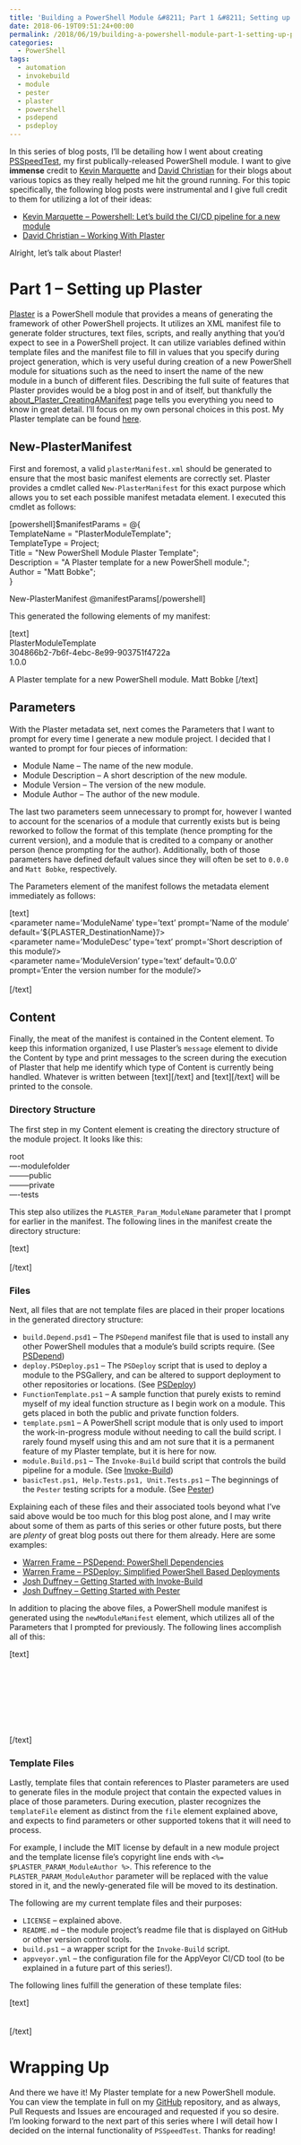 ```yaml
---
title: 'Building a PowerShell Module &#8211; Part 1 &#8211; Setting up Plaster'
date: 2018-06-19T09:51:24+00:00
permalink: /2018/06/19/building-a-powershell-module-part-1-setting-up-plaster/
categories:
  - PowerShell
tags:
  - automation
  - invokebuild
  - module
  - pester
  - plaster
  - powershell
  - psdepend
  - psdeploy
---
```

In this series of blog posts, I&#8217;ll be detailing how I went about creating [PSSpeedTest](https://github.com/mcbobke/PSSpeedTest), my first publically-released PowerShell module. I want to give **immense** credit to [Kevin Marquette](https://kevinmarquette.github.io/) and [David Christian](https://overpoweredshell.com/) for their blogs about various topics as they really helped me hit the ground running. For this topic specifically, the following blog posts were instrumental and I give full credit to them for utilizing a lot of their ideas:

  * [Kevin Marquette &#8211; Powershell: Let&#8217;s build the CI/CD pipeline for a new module](https://kevinmarquette.github.io/2017-01-21-powershell-module-continious-delivery-pipeline/?utm_source=blog&utm_medium=blog&utm_content=titlelink)
  * [David Christian &#8211; Working With Plaster](https://overpoweredshell.com/Working-with-Plaster/)

Alright, let&#8217;s talk about Plaster!

# Part 1 &#8211; Setting up Plaster

[Plaster](https://github.com/PowerShell/Plaster) is a PowerShell module that provides a means of generating the framework of other PowerShell projects. It utilizes an XML manifest file to generate folder structures, text files, scripts, and really anything that you&#8217;d expect to see in a PowerShell project. It can utilize variables defined within template files and the manifest file to fill in values that you specify during project generation, which is very useful during creation of a new PowerShell module for situations such as the need to insert the name of the new module in a bunch of different files. Describing the full suite of features that Plaster provides would be a blog post in and of itself, but thankfully the [about\_Plaster\_CreatingAManifest](https://github.com/PowerShell/Plaster/blob/master/docs/en-US/about_Plaster_CreatingAManifest.help.md) page tells you everything you need to know in great detail. I&#8217;ll focus on my own personal choices in this post. My Plaster template can be found [here](https://github.com/mcbobke/PlasterModuleTemplate).

## New-PlasterManifest

First and foremost, a valid `plasterManifest.xml` should be generated to ensure that the most basic manifest elements are correctly set. Plaster provides a cmdlet called `New-PlasterManifest` for this exact purpose which allows you to set each possible manifest metadata element. I executed this cmdlet as follows:

[powershell]$manifestParams = @{  
TemplateName = "PlasterModuleTemplate";  
TemplateType = Project;  
Title = "New PowerShell Module Plaster Template";  
Description = "A Plaster template for a new PowerShell module.";  
Author = "Matt Bobke";  
}

New-PlasterManifest @manifestParams[/powershell]

This generated the following elements of my manifest:

[text]<metadata>  
<name>PlasterModuleTemplate</name>  
<id>304866b2-7b6f-4ebc-8e99-903751f4722a</id>  
<version>1.0.0</version>  
<title>New PowerShell Module Plaster Template</title>  
<description>A Plaster template for a new PowerShell module.</description>  
<author>Matt Bobke</author>  
<tags></tags>  
</metadata>[/text]

## Parameters

With the Plaster metadata set, next comes the Parameters that I want to prompt for every time I generate a new module project. I decided that I wanted to prompt for four pieces of information:

  * Module Name &#8211; The name of the new module.
  * Module Description &#8211; A short description of the new module.
  * Module Version &#8211; The version of the new module.
  * Module Author &#8211; The author of the new module.

The last two parameters seem unnecessary to prompt for, however I wanted to account for the scenarios of a module that currently exists but is being reworked to follow the format of this template (hence prompting for the current version), and a module that is credited to a company or another person (hence prompting for the author). Additionally, both of those parameters have defined default values since they will often be set to `0.0.0` and `Matt Bobke`, respectively.

The Parameters element of the manifest follows the metadata element immediately as follows:

[text]<parameters>  
<parameter name=&#8217;ModuleName&#8217; type=&#8217;text&#8217; prompt=&#8217;Name of the module&#8217; default=&#8217;${PLASTER_DestinationName}&#8217;/>  
<parameter name=&#8217;ModuleDesc&#8217; type=&#8217;text&#8217; prompt=&#8217;Short description of this module&#8217;/>  
<parameter name=&#8217;ModuleVersion&#8217; type=&#8217;text&#8217; default=&#8217;0.0.0&#8242; prompt=&#8217;Enter the version number for the module&#8217;/>  
<parameter name=&#8217;ModuleAuthor&#8217; type=&#8217;user-fullname&#8217; prompt="Module authors&#8217; name"/>  
</parameters>[/text]

## Content

Finally, the meat of the manifest is contained in the Content element. To keep this information organized, I use Plaster&#8217;s `message` element to divide the Content by type and print messages to the screen during the execution of Plaster that help me identify which type of Content is currently being handled. Whatever is written between [text]<message>[/text] and [text]</message>[/text] will be printed to the console.

### Directory Structure

The first step in my Content element is creating the directory structure of the module project. It looks like this:

root  
&#8212;-modulefolder  
&#8212;&#8212;&#8211;public  
&#8212;&#8212;&#8211;private  
&#8212;-tests

This step also utilizes the `PLASTER_Param_ModuleName` parameter that I prompt for earlier in the manifest. The following lines in the manifest create the directory structure:

[text]<file source=&#8221; destination=&#8217;${PLASTER\_PARAM\_ModuleName}\public&#8217;/>  
<file source=&#8221; destination=&#8217;${PLASTER\_PARAM\_ModuleName}\private&#8217;/>  
<file source=&#8221; destination=&#8217;tests\&#8217;/>[/text]

### Files

Next, all files that are not template files are placed in their proper locations in the generated directory structure:

  * `build.Depend.psd1` &#8211; The `PSDepend` manifest file that is used to install any other PowerShell modules that a module&#8217;s build scripts require. (See [PSDepend](https://github.com/RamblingCookieMonster/PSDepend))
  * `deploy.PSDeploy.ps1` &#8211; The `PSDeploy` script that is used to deploy a module to the PSGallery, and can be altered to support deployment to other repositories or locations. (See [PSDeploy](https://github.com/RamblingCookieMonster/PSDeploy))
  * `FunctionTemplate.ps1` &#8211; A sample function that purely exists to remind myself of my ideal function structure as I begin work on a module. This gets placed in both the public and private function folders.
  * `template.psm1` &#8211; A PowerShell script module that is only used to import the work-in-progress module without needing to call the build script. I rarely found myself using this and am not sure that it is a permanent feature of my Plaster template, but it is here for now.
  * `module.Build.ps1` &#8211; The `Invoke-Build` build script that controls the build pipeline for a module. (See [Invoke-Build](https://github.com/nightroman/Invoke-Build))
  * `basicTest.ps1, Help.Tests.ps1, Unit.Tests.ps1` &#8211; The beginnings of the `Pester` testing scripts for a module. (See [Pester](https://github.com/pester/Pester))

Explaining each of these files and their associated tools beyond what I&#8217;ve said above would be too much for this blog post alone, and I may write about some of them as parts of this series or other future posts, but there are _plenty_ of great blog posts out there for them already. Here are some examples:

  * [Warren Frame &#8211; PSDepend: PowerShell Dependencies](http://ramblingcookiemonster.github.io/PSDepend/)
  * [Warren Frame &#8211; PSDeploy: Simplified PowerShell Based Deployments](http://ramblingcookiemonster.github.io/PSDeploy/)
  * [Josh Duffney &#8211; Getting Started with Invoke-Build](http://duffney.io/GettingStartedWithInvokeBuild)
  * [Josh Duffney &#8211; Getting Started with Pester](http://duffney.io/GettingStartedWithPester)

In addition to placing the above files, a PowerShell module manifest is generated using the `newModuleManifest` element, which utilizes all of the Parameters that I prompted for previously. The following lines accomplish all of this:

[text]<newModuleManifest destination=&#8217;${PLASTER\_PARAM\_ModuleName}\${PLASTER\_PARAM\_ModuleName}.psd1&#8242; moduleVersion=&#8217;$PLASTER\_PARAM\_ModuleVersion&#8217; rootModule=&#8217;${PLASTER\_PARAM\_ModuleName}.psm1&#8242; author=&#8217;$PLASTER\_PARAM\_ModuleAuthor&#8217; description=&#8217;$PLASTER\_PARAM\_ModuleDesc&#8217;/>  
<file source=&#8217;build.Depend.psd1&#8242; destination=&#8221;/>  
<file source=&#8217;deploy.PSDeploy.ps1&#8242; destination=&#8221;/>  
<file source=&#8217;functions\FunctionTemplate.ps1&#8242; destination=&#8217;${PLASTER\_PARAM\_ModuleName}\public\FunctionTemplate.ps1&#8217;/>  
<file source=&#8217;functions\FunctionTemplate.ps1&#8242; destination=&#8217;${PLASTER\_PARAM\_ModuleName}\private\FunctionTemplate.ps1&#8217;/>  
<file source=&#8217;template.psm1&#8242; destination=&#8217;${PLASTER\_PARAM\_ModuleName}\${PLASTER\_PARAM\_ModuleName}.psm1&#8217;/>  
<file source=&#8217;module.Build.ps1&#8242; destination = &#8216;${PLASTER\_PARAM\_ModuleName}.Build.ps1&#8217;/>  
<file source=&#8217;tests\basicTest.ps1&#8242; destination=&#8217;tests\${PLASTER\_PARAM\_ModuleName}.Tests.ps1&#8217;/>  
<file source=&#8217;tests\Help.Tests.ps1&#8242; destination=&#8217;tests\Help.Tests.ps1&#8217;/>  
<file source=&#8217;tests\Unit.Tests.ps1&#8217; destination=&#8217;tests\Unit.Tests.ps1&#8217;/>[/text]

### Template Files

Lastly, template files that contain references to Plaster parameters are used to generate files in the module project that contain the expected values in place of those parameters. During execution, plaster recognizes the `templateFile` element as distinct from the `file` element explained above, and expects to find parameters or other supported tokens that it will need to process.

For example, I include the MIT license by default in a new module project and the template license file&#8217;s copyright line ends with `<%= $PLASTER_PARAM_ModuleAuthor %>`. This reference to the `PLASTER_PARAM_ModuleAuthor` parameter will be replaced with the value stored in it, and the newly-generated file will be moved to its destination.

The following are my current template files and their purposes:

  * `LICENSE` &#8211; explained above.
  * `README.md` &#8211; the module project&#8217;s readme file that is displayed on GitHub or other version control tools.
  * `build.ps1` &#8211; a wrapper script for the `Invoke-Build` script.
  * `appveyor.yml` &#8211; the configuration file for the AppVeyor CI/CD tool (to be explained in a future part of this series!).

The following lines fulfill the generation of these template files:

[text]<templateFile source=&#8217;LICENSE&#8217; destination=&#8221;/>  
<templateFile source=&#8217;README.md&#8217; destination=&#8221;/>  
<templateFile source=&#8217;build.ps1&#8242; destination=&#8221;/>  
<templateFile source=&#8217;appveyor.yml&#8217; destination =&#8221;/>[/text]

# Wrapping Up

And there we have it! My Plaster template for a new PowerShell module. You can view the template in full on my [GitHub](https://github.com/mcbobke/PlasterModuleTemplate) repository, and as always, Pull Requests and Issues are encouraged and requested if you so desire. I&#8217;m looking forward to the next part of this series where I will detail how I decided on the internal functionality of `PSSpeedTest`. Thanks for reading!